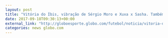```yaml
---
layout: post
title: "Vitória do Íbis, vibração de Sérgio Moro e Xuxa x Sasha. Também teve o tal gol do Jô"
date: 2017-09-18T09:30:13+00:00
external_link: "http://globoesporte.globo.com/futebol/noticia/vitoria-do-ibis-vibracao-de-sergio-moro-e-xuxa-x-sasha-tambem-teve-o-tal-gol-do-jo.ghtml"
categories: news globo.com
---
```

